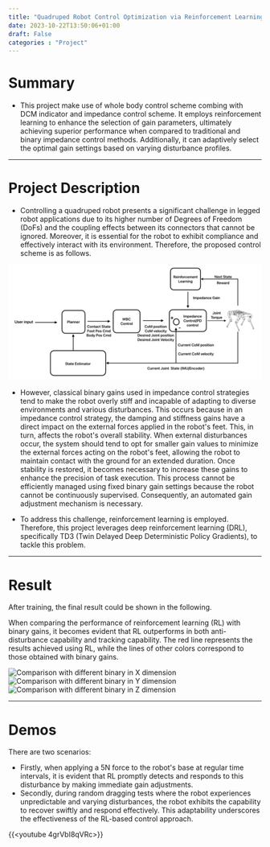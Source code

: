 ```yaml
---
title: "Quadruped Robot Control Optimization via Reinforcement Learning"
date: 2023-10-22T13:50:06+01:00
draft: False
categories : "Project"
---
```




# Summary
- This project make use of whole body control scheme combing with DCM indicator and impedance control scheme. It employs reinforcement learning to enhance the selection of gain parameters, ultimately achieving superior performance when compared to traditional and binary impedance control methods. Additionally, it can adaptively select the optimal gain settings based on varying disturbance profiles.

---
# Project Description
- Controlling a quadruped robot presents a significant challenge in legged robot applications due to its higher number of Degrees of Freedom (DoFs) and the coupling effects between its connectors that cannot be ignored. Moreover, it is essential for the robot to exhibit compliance and effectively interact with its environment. Therefore, the proposed control scheme is as follows.

![Control Structure](https://raw.githubusercontent.com/Zlsy32900/lin-zhou/main/static/control_structure.jpg)

- However, classical binary gains used in impedance control strategies tend to make the robot overly stiff and incapable of adapting to diverse environments and various disturbances. This occurs because in an impedance control strategy, the damping and stiffness gains have a direct impact on the external forces applied in the robot's feet. This, in turn, affects the robot's overall stability. When external disturbances occur, the system should tend to opt for smaller gain values to minimize the external forces acting on the robot's feet, allowing the robot to maintain contact with the ground for an extended duration. Once stability is restored, it becomes necessary to increase these gains to enhance the precision of task execution. This process cannot be efficiently managed using fixed binary gain settings because the robot cannot be continuously supervised. Consequently, an automated gain adjustment mechanism is necessary.

- To address this challenge, reinforcement learning is employed. Therefore, this project leverages deep reinforcement learning (DRL), specifically TD3 (Twin Delayed Deep Deterministic Policy Gradients), to tackle this problem.


---
# Result
After training, the final result could be shown in the following.

When comparing the performance of reinforcement learning (RL) with binary gains, it becomes evident that RL outperforms in both anti-disturbance capability and tracking capability. The red line represents the results achieved using RL, while the lines of other colors correspond to those obtained with binary gains. 

![Comparison with different binary in X dimension](/gain_comparison_x.png)
![Comparison with different binary in Y dimension](/gain_comparison_y.png)
![Comparison with different binary in Z dimension](/gain_comparison_z.png)

---

# Demos
There are two scenarios: 
- Firstly, when applying a 5N force to the robot's base at regular time intervals, it is evident that RL promptly detects and responds to this disturbance by making immediate gain adjustments.
- Secondly, during random dragging tests where the robot experiences unpredictable and varying disturbances, the robot exhibits the capability to recover swiftly and respond effectively. This adaptability underscores the effectiveness of the RL-based control approach.

{{<youtube 4grVbI8qVRc>}}

